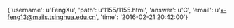 {'username': u'FengXu', 'path': u'1155/1155.html', 'answer': u'C', 'email': u'x-feng13@mails.tsinghua.edu.cn', 'time': '2016-02-21:20:42:00'}